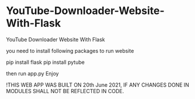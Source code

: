 # YouTube-Downloader-Website-With-Flask
YouTube Downloader Website With Flask

you need to install following packages to run website

pip install flask
pip install pytube

then run app.py
Enjoy


!THIS WEB APP WAS BUILT ON 20th June 2021, IF ANY CHANGES DONE IN MODULES SHALL NOT BE REFLECTED IN CODE.

